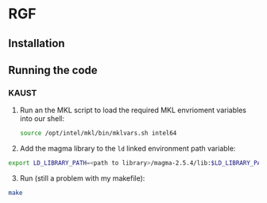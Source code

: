 # RGF
## Installation
## Running the code 
### KAUST
1. Run an the MKL script to load the required MKL envrioment variables into our shell:
    ``` sh
    source /opt/intel/mkl/bin/mklvars.sh intel64
    ```
2. Add the magma library to the `ld` linked environment path variable:

``` sh
export LD_LIBRARY_PATH=<path to library>/magma-2.5.4/lib:$LD_LIBRARY_PATH
```
3. Run (still a problem with my makefile):
``` sh
make
```

